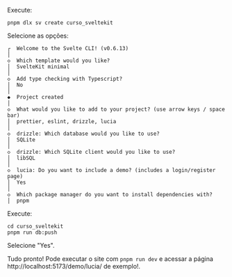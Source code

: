 Execute:

```
pnpm dlx sv create curso_sveltekit
```

Selecione as opções:

```
┌  Welcome to the Svelte CLI! (v0.6.13)
│
◇  Which template would you like?
│  SvelteKit minimal
│
◇  Add type checking with Typescript?
│  No
│
◆  Project created
│
◇  What would you like to add to your project? (use arrow keys / space bar)
│  prettier, eslint, drizzle, lucia
│
◇  drizzle: Which database would you like to use?
│  SQLite
│
◇  drizzle: Which SQLite client would you like to use?
│  libSQL
│
◇  lucia: Do you want to include a demo? (includes a login/register page)
│  Yes
│
◇  Which package manager do you want to install dependencies with?
│  pnpm
```

Execute:

```
cd curso_sveltekit
pnpm run db:push
```

Selecione "Yes".

Tudo pronto! Pode executar o site com `pnpm run dev` e acessar a página http://localhost:5173/demo/lucia/ de exemplo!.